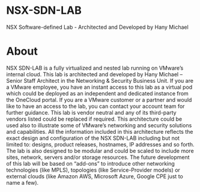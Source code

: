 # NSX-SDN-LAB
NSX Software-defined Lab - Architected and Developed by Hany Michael 

# About
NSX SDN-LAB is a fully virtualized and nested lab running on VMware’s internal cloud. This lab is architected and developed by Hany Michael – Senior Staff Architect in the Networking & Security Business Unit. If you are a VMware employee, you have an instant access to this lab as a virtual pod which could be deployed as an independent and dedicated instance from the OneCloud portal. If you are a VMware customer or a partner and would like to have an access to the lab, you can contact your account team for further guidance. This lab is vendor neutral and any of its third-party vendors listed could be replaced if required. This architecture could be used also to illustrate some of VMware’s networking and security solutions and capabilities. All the information included in this architecture reflects the exact design and configuration of the NSX SDN-LAB including but not limited to: designs, product releases, hostnames, IP addresses and so forth. The lab is also designed to be modular and could be scaled to include more sites, network, servers and/or storage resources. The future development of this lab will be based on “add-ons” to introduce other networking technologies (like MPLS), topologies (like Service-Provider models) or external clouds (like Amazon AWS, Microsoft Azure, Google CPE just to name a few).
